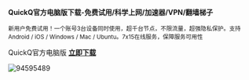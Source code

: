 **QuickQ官方电脑版下载-免费试用/科学上网/加速器/VPN/翻墙梯子**

<sup>新用户免费试用！一个账号3台设备同时使用，超千台节点，不限流量，超强隐私保护。支持 Android / iOS / Windows / Mac / Ubuntu。7x15在线服务，保障服务可用性</sup>

QuickQ官方电脑版 [**立即下载**](https://www.downloadol.cyou/QUICKQ-Win64-Installer.exe)


![94595489](https://github.com/user-attachments/assets/16833634-4b18-4456-b0c9-ea1649084757)

